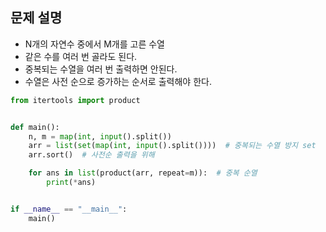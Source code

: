 ## 문제 설명
- N개의 자연수 중에서 M개를 고른 수열
- 같은 수를 여러 번 골라도 된다.
- 중복되는 수열을 여러 번 출력하면 안된다.
- 수열은 사전 순으로 증가하는 순서로 출력해야 한다.

``` python
from itertools import product


def main():
    n, m = map(int, input().split())
    arr = list(set(map(int, input().split())))  # 중복되는 수열 방지 set
    arr.sort()  # 사전순 출력을 위해

    for ans in list(product(arr, repeat=m)):  # 중복 순열
        print(*ans)


if __name__ == "__main__":
    main()

```
